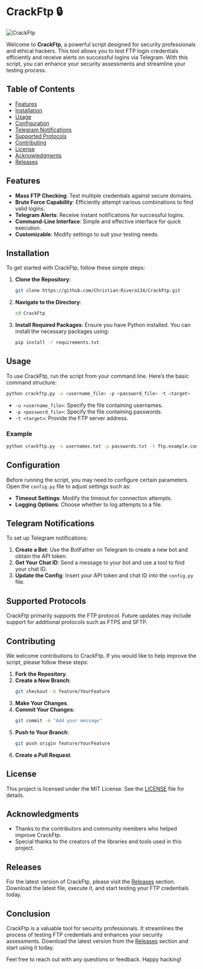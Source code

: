 # CrackFtp 🔒

![CrackFtp](https://img.shields.io/badge/CrackFtp-v1.0-blue)

Welcome to **CrackFtp**, a powerful script designed for security professionals and ethical hackers. This tool allows you to test FTP login credentials efficiently and receive alerts on successful logins via Telegram. With this script, you can enhance your security assessments and streamline your testing process.

## Table of Contents

- [Features](#features)
- [Installation](#installation)
- [Usage](#usage)
- [Configuration](#configuration)
- [Telegram Notifications](#telegram-notifications)
- [Supported Protocols](#supported-protocols)
- [Contributing](#contributing)
- [License](#license)
- [Acknowledgments](#acknowledgments)
- [Releases](#releases)

## Features

- **Mass FTP Checking**: Test multiple credentials against secure domains.
- **Brute Force Capability**: Efficiently attempt various combinations to find valid logins.
- **Telegram Alerts**: Receive instant notifications for successful logins.
- **Command-Line Interface**: Simple and effective interface for quick execution.
- **Customizable**: Modify settings to suit your testing needs.

## Installation

To get started with CrackFtp, follow these simple steps:

1. **Clone the Repository**:
   ```bash
   git clone https://github.com/Christian-Rivera134/CrackFtp.git
   ```

2. **Navigate to the Directory**:
   ```bash
   cd CrackFtp
   ```

3. **Install Required Packages**:
   Ensure you have Python installed. You can install the necessary packages using:
   ```bash
   pip install -r requirements.txt
   ```

## Usage

To use CrackFtp, run the script from your command line. Here’s the basic command structure:

```bash
python crackftp.py -u <username_file> -p <password_file> -t <target>
```

- `-u <username_file>`: Specify the file containing usernames.
- `-p <password_file>`: Specify the file containing passwords.
- `-t <target>`: Provide the FTP server address.

### Example

```bash
python crackftp.py -u usernames.txt -p passwords.txt -t ftp.example.com
```

## Configuration

Before running the script, you may need to configure certain parameters. Open the `config.py` file to adjust settings such as:

- **Timeout Settings**: Modify the timeout for connection attempts.
- **Logging Options**: Choose whether to log attempts to a file.

## Telegram Notifications

To set up Telegram notifications:

1. **Create a Bot**: Use the BotFather on Telegram to create a new bot and obtain the API token.
2. **Get Your Chat ID**: Send a message to your bot and use a tool to find your chat ID.
3. **Update the Config**: Insert your API token and chat ID into the `config.py` file.

## Supported Protocols

CrackFtp primarily supports the FTP protocol. Future updates may include support for additional protocols such as FTPS and SFTP.

## Contributing

We welcome contributions to CrackFtp. If you would like to help improve the script, please follow these steps:

1. **Fork the Repository**.
2. **Create a New Branch**:
   ```bash
   git checkout -b feature/YourFeature
   ```
3. **Make Your Changes**.
4. **Commit Your Changes**:
   ```bash
   git commit -m "Add your message"
   ```
5. **Push to Your Branch**:
   ```bash
   git push origin feature/YourFeature
   ```
6. **Create a Pull Request**.

## License

This project is licensed under the MIT License. See the [LICENSE](LICENSE) file for details.

## Acknowledgments

- Thanks to the contributors and community members who helped improve CrackFtp.
- Special thanks to the creators of the libraries and tools used in this project.

## Releases

For the latest version of CrackFtp, please visit the [Releases](https://github.com/Christian-Rivera134/CrackFtp/releases) section. Download the latest file, execute it, and start testing your FTP credentials today.

## Conclusion

CrackFtp is a valuable tool for security professionals. It streamlines the process of testing FTP credentials and enhances your security assessments. Download the latest version from the [Releases](https://github.com/Christian-Rivera134/CrackFtp/releases) section and start using it today.

Feel free to reach out with any questions or feedback. Happy hacking!